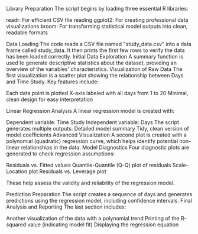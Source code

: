 Library Preparation
The script begins by loading three essential R libraries:

readr: For efficient CSV file reading
ggplot2: For creating professional data visualizations
broom: For transforming statistical model outputs into clean, readable formats


Data Loading
The code reads a CSV file named "study_data.csv" into a data frame called study_data. It then prints the first few rows to verify the data has been loaded correctly.
Initial Data Exploration
A summary function is used to generate descriptive statistics about the dataset, providing an overview of the variables' characteristics.
Visualization of Raw Data
The first visualization is a scatter plot showing the relationship between Days and Time Study. Key features include:


Each data point is plotted
X-axis labeled with all days from 1 to 20
Minimal, clean design for easy interpretation


Linear Regression Analysis
A linear regression model is created with:


Dependent variable: Time Study
Independent variable: Days
The script generates multiple outputs:
Detailed model summary
Tidy, clean version of model coefficients
Advanced Visualization
A second plot is created with a polynomial (quadratic) regression curve, which helps identify potential non-linear relationships in the data.
Model Diagnostics
Four diagnostic plots are generated to check regression assumptions:


Residuals vs. Fitted values
Quantile-Quantile (Q-Q) plot of residuals
Scale-Location plot
Residuals vs. Leverage plot

These help assess the validity and reliability of the regression model.

Prediction Preparation
The script creates a sequence of days and generates predictions using the regression model, including confidence intervals.
Final Analysis and Reporting
The last section includes:


Another visualization of the data with a polynomial trend
Printing of the R-squared value (indicating model fit)
Displaying the regression equation
